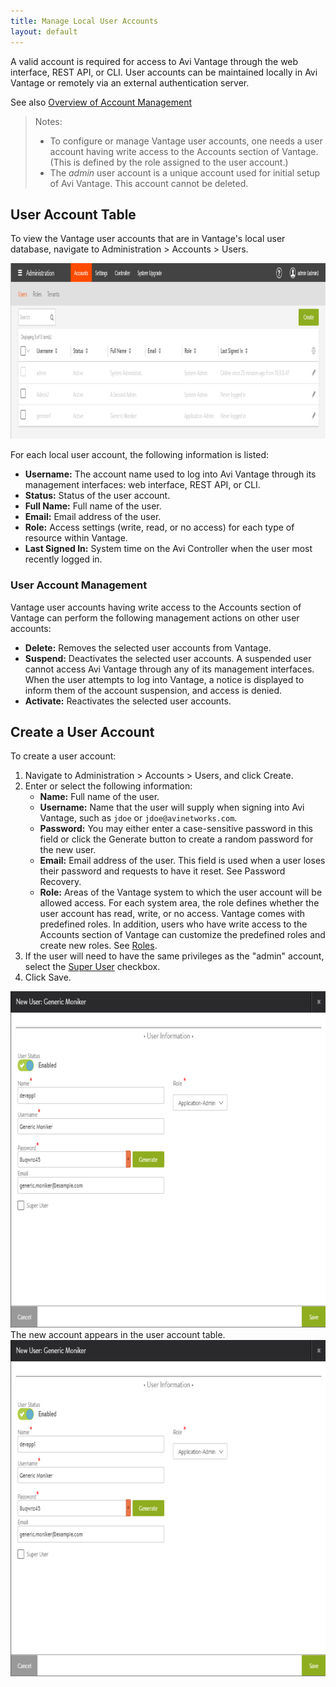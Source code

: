 ```yaml
---
title: Manage Local User Accounts
layout: default
---
```

A valid account is required for access to Avi Vantage through the web interface, REST API, or CLI. User accounts can be maintained locally in Avi Vantage or remotely via an external authentication server.

See also <a href="/docs/17.1/overview-of-account-management/">Overview of Account Management</a>
> Notes: 
> <ul> 
>  <li>To configure or manage Vantage user accounts, one needs a user account having write access to the Accounts section of Vantage. (This is defined by the role assigned to the user account.)</li> 
>  <li>The <em>admin</em> user account is a unique account used for initial setup of Avi Vantage. This account cannot be deleted.</li> 
> </ul>
 

## User Account Table

To view the Vantage user accounts that are in Vantage's local user database, navigate to Administration > Accounts > Users.

<a href="img/user-account-table.png"><img class="alignnone size-full wp-image-10432" src="img/user-account-table.png" alt="user-account-table" width="966" height="281"></a>

For each local user account, the following information is listed:

* **Username:** The account name used to log into Avi Vantage through its management interfaces: web interface, REST API, or CLI.
* **Status:** Status of the user account.
* **Full Name:** Full name of the user.
* **Email:** Email address of the user.
* **Role:** Access settings (write, read, or no access) for each type of resource within Vantage.
* **Last Signed In:** System time on the Avi Controller when the user most recently logged in. 

### User Account Management

Vantage user accounts having write access to the Accounts section of Vantage can perform the following management actions on other user accounts:

* **Delete:** Removes the selected user accounts from Vantage.
* **Suspend:** Deactivates the selected user accounts. A suspended user cannot access Avi Vantage through any of its management interfaces. When the user attempts to log into Vantage, a notice is displayed to inform them of the account suspension, and access is denied.
* **Activate:** Reactivates the selected user accounts. 

## Create a User Account

To create a user account:
<ol> 
 <li>Navigate to Administration &gt; Accounts &gt; Users, and click Create.</li> 
 <li>Enter or select the following information: 
  <ul> 
   <li><strong>Name:</strong> Full name of the user.</li> 
   <li><strong>Username:</strong> Name that the user will supply when signing into Avi Vantage, such as <code>jdoe</code> or <code>jdoe@avinetworks.com</code>.</li> 
   <li><strong>Password:</strong> You may either enter a case-sensitive password in this field or click the Generate button to create a random password for the new user.</li> 
   <li><strong>Email:</strong> Email address of the user. This field is used when a user loses their password and requests to have it reset. See Password Recovery.</li> 
   <li><strong>Role:</strong> Areas of the Vantage system to which the user account will be allowed access. For each system area, the role defines whether the user account has read, write, or no access. Vantage comes with predefined roles. In addition, users who have write access to the Accounts section of Vantage can customize the predefined roles and create new roles. See <a href="/docs/17.1/user-account-roles">Roles</a>.</li> 
  </ul> </li> 
 <li>If the user will need to have the same privileges as the "admin" account, select the <a href="/docs/17.1/super-user-accounts">Super User</a> checkbox.</li> 
 <li>Click Save.</li> 
</ol> 

<a href="img/new-user-appadmin-1.png"><img class="alignnone size-full wp-image-10435" src="img/new-user-appadmin-1.png" alt="new-user-appadmin" width="724" height="538"></a>
The new account appears in the user account table.
<a href="img/new-user-appadmin.png"><img class="alignnone size-full wp-image-10434" src="img/new-user-appadmin.png" alt="new-user-appadmin" width="724" height="538"></a>

